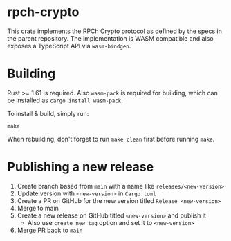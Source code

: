 # rpch-crypto

This crate implements the RPCh Crypto protocol as defined by the specs in the parent repository.
The implementation is WASM compatible and also exposes a TypeScript API via `wasm-bindgen`.

# Building

Rust >= 1.61 is required. Also `wasm-pack` is required for building, which can be installed as `cargo install wasm-pack`.

To install & build, simply run:

`make`

When rebuilding, don't forget to run `make clean` first before running `make`.

# Publishing a new release

1. Create branch based from `main` with a name like `releases/<new-version>`
2. Update version with `<new-version>` in `Cargo.toml`
3. Create a PR on GitHub for the new version titled `Release <new-version>`
4. Merge to main
5. Create a new release on GitHub titled `<new-version>` and publish it
   - Also use `create new tag` option and set it to `<new-version>`
6. Merge PR back to `main`
